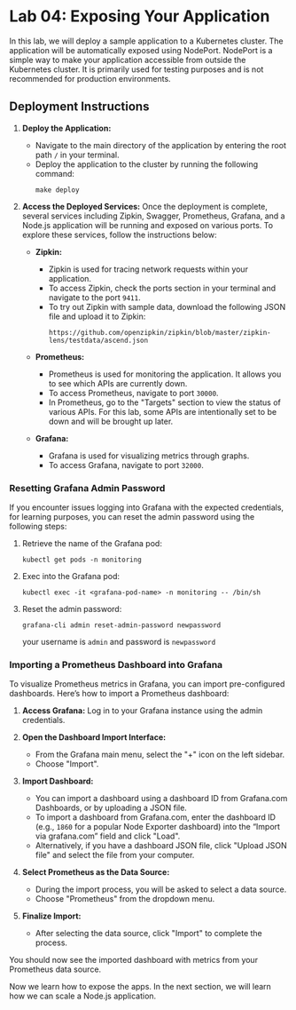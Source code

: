 # Lab 04: Exposing Your Application

In this lab, we will deploy a sample application to a Kubernetes cluster. The application will be automatically exposed using NodePort. NodePort is a simple way to make your application accessible from outside the Kubernetes cluster. It is primarily used for testing purposes and is not recommended for production environments.

## Deployment Instructions

1. **Deploy the Application:**
   - Navigate to the main directory of the application by entering the root path `/` in your terminal.
   - Deploy the application to the cluster by running the following command:
     ```shell
     make deploy
     ```

2. **Access the Deployed Services:**
   Once the deployment is complete, several services including Zipkin, Swagger, Prometheus, Grafana, and a Node.js application will be running and exposed on various ports. To explore these services, follow the instructions below:

   - **Zipkin:**
     - Zipkin is used for tracing network requests within your application. 
     - To access Zipkin, check the ports section in your terminal and navigate to the port `9411`.
     - To try out Zipkin with sample data, download the following JSON file and upload it to Zipkin:
       ```
       https://github.com/openzipkin/zipkin/blob/master/zipkin-lens/testdata/ascend.json
       ```

   - **Prometheus:**
     - Prometheus is used for monitoring the application. It allows you to see which APIs are currently down.
     - To access Prometheus, navigate to port `30000`.
     - In Prometheus, go to the "Targets" section to view the status of various APIs. For this lab, some APIs are intentionally set to be down and will be brought up later.

   - **Grafana:**
     - Grafana is used for visualizing metrics through graphs.
     - To access Grafana, navigate to port `32000`.

### Resetting Grafana Admin Password

If you encounter issues logging into Grafana with the expected credentials, for learning purposes, you can reset the admin password using the following steps:

1. Retrieve the name of the Grafana pod:
   ```shell
   kubectl get pods -n monitoring
   ```

2. Exec into the Grafana pod:
   ```shell
   kubectl exec -it <grafana-pod-name> -n monitoring -- /bin/sh
   ```

3. Reset the admin password:
   ```shell
   grafana-cli admin reset-admin-password newpassword
   ```
   your username is ``admin`` and password is ``newpassword``

### Importing a Prometheus Dashboard into Grafana

To visualize Prometheus metrics in Grafana, you can import pre-configured dashboards. Here’s how to import a Prometheus dashboard:

1. **Access Grafana:** Log in to your Grafana instance using the admin credentials.

2. **Open the Dashboard Import Interface:**
   - From the Grafana main menu, select the "+" icon on the left sidebar.
   - Choose "Import".

3. **Import Dashboard:**
   - You can import a dashboard using a dashboard ID from Grafana.com Dashboards, or by uploading a JSON file.
   - To import a dashboard from Grafana.com, enter the dashboard ID (e.g., `1860` for a popular Node Exporter dashboard) into the “Import via grafana.com” field and click "Load".
   - Alternatively, if you have a dashboard JSON file, click "Upload JSON file" and select the file from your computer.

4. **Select Prometheus as the Data Source:**
   - During the import process, you will be asked to select a data source.
   - Choose "Prometheus" from the dropdown menu.

5. **Finalize Import:**
   - After selecting the data source, click "Import" to complete the process.

You should now see the imported dashboard with metrics from your Prometheus data source.


Now we learn how to expose the apps. In the next section, we will learn how we can scale a Node.js application.